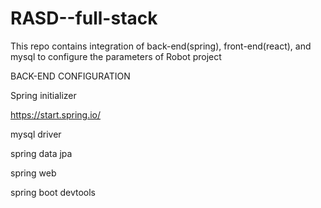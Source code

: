 # RASD--full-stack
This repo contains integration of back-end(spring), front-end(react), and mysql to configure the parameters of Robot project

BACK-END CONFIGURATION


Spring initializer

https://start.spring.io/

mysql driver

spring data jpa

spring web

spring boot devtools
